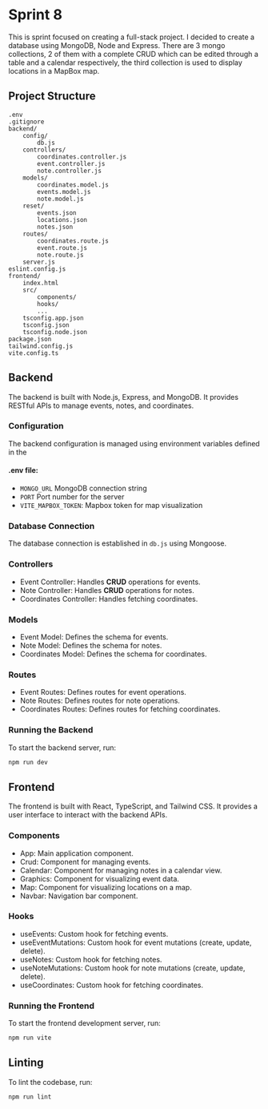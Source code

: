 # Sprint 8

This is sprint focused on creating a full-stack project. I decided to create a database using MongoDB, Node and Express. There are 3 mongo collections, 2 of them with a complete CRUD which can be edited through a table and a calendar respectively, the third collection is used to display locations in a MapBox map.

## Project Structure

```
.env
.gitignore
backend/
	config/
		db.js
	controllers/
		coordinates.controller.js
		event.controller.js
		note.controller.js
	models/
		coordinates.model.js
		events.model.js
		note.model.js
	reset/
		events.json
		locations.json
		notes.json
	routes/
		coordinates.route.js
		event.route.js
		note.route.js
	server.js
eslint.config.js
frontend/
	index.html
	src/
		components/
		hooks/
		...
	tsconfig.app.json
	tsconfig.json
	tsconfig.node.json
package.json
tailwind.config.js
vite.config.ts
```

## Backend

The backend is built with Node.js, Express, and MongoDB. It provides RESTful APIs to manage events, notes, and coordinates.

### Configuration

The backend configuration is managed using environment variables defined in the 

#### .env file:
- `MONGO_URL` MongoDB connection string
- `PORT` Port number for the server
- `VITE_MAPBOX_TOKEN`: Mapbox token for map visualization

### Database Connection

The database connection is established in `db.js` using Mongoose.

### Controllers

- Event Controller: Handles **CRUD** operations for events.
- Note Controller: Handles **CRUD** operations for notes.
- Coordinates Controller: Handles fetching coordinates.

### Models

- Event Model: Defines the schema for events.
- Note Model: Defines the schema for notes.
- Coordinates Model: Defines the schema for coordinates.

### Routes

- Event Routes: Defines routes for event operations.
- Note Routes: Defines routes for note operations.
- Coordinates Routes: Defines routes for fetching coordinates.

### Running the Backend

To start the backend server, run:

```sh
npm run dev
```

## Frontend

The frontend is built with React, TypeScript, and Tailwind CSS. It provides a user interface to interact with the backend APIs.

### Components

- App: Main application component.
- Crud: Component for managing events.
- Calendar: Component for managing notes in a calendar view.
- Graphics: Component for visualizing event data.
- Map: Component for visualizing locations on a map.
- Navbar: Navigation bar component.

### Hooks

- useEvents: Custom hook for fetching events.
- useEventMutations: Custom hook for event mutations (create, update, delete).
- useNotes: Custom hook for fetching notes.
- useNoteMutations: Custom hook for note mutations (create, update, delete).
- useCoordinates: Custom hook for fetching coordinates.

### Running the Frontend

To start the frontend development server, run:

```sh
npm run vite
```
## Linting

To lint the codebase, run:

```sh
npm run lint
```